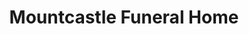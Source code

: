 ---
title: "Mountcastle Funeral Home"
url: /woodbride/mountcastle-funeral-home/
shop: funeral directors
---